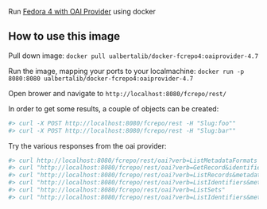 Run [Fedora 4 with OAI Provider](https://github.com//ualbertalib/fcrepo4-oaiprovider) using docker 

## How to use this image
Pull down image: `docker pull ualbertalib/docker-fcrepo4:oaiprovider-4.7`

Run the image, mapping your ports to your localmachine: `docker run -p 8080:8080 ualbertalib/docker-fcrepo4:oaiprovider-4.7`

Open brower and navigate to `http://localhost:8080/fcrepo/rest/`

In order to get some results, a couple of objects can be created:

```bash
#> curl -X POST http://localhost:8080/fcrepo/rest -H "Slug:foo""
#> curl -X POST http://localhost:8080/fcrepo/rest -H "Slug:bar""
```

Try the various responses from the oai provider:

```bash
#> curl http://localhost:8080/fcrepo/rest/oai?verb=ListMetadataFormats
#> curl "http://localhost:8080/fcrepo/rest/oai?verb=GetRecord&identifier=MyObject&metadataPrefix=oai_dc"
#> curl "http://localhost:8080/fcrepo/rest/oai?verb=ListRecords&metadataPrefix=oai_dc"
#> curl "http://localhost:8080/fcrepo/rest/oai?verb=ListIdentifiers&metadataPrefix=oai_dc"
#> curl "http://localhost:8080/fcrepo/rest/oai?verb=ListSets"
#> curl "http://localhost:8080/fcrepo/rest/oai?verb=ListIdentifiers&metadataPrefix=oai_dc&set=MyOAISet"
```
